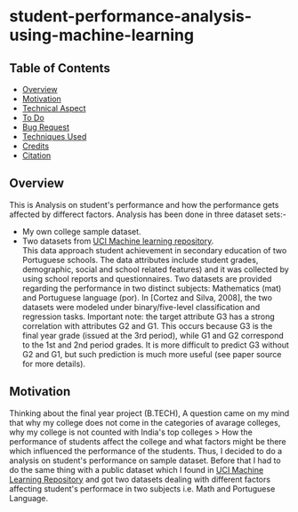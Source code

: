 # student-performance-analysis-using-machine-learning

## Table of Contents
* [Overview](#overview)
* [Motivation](#motivation)
* [Technical Aspect](#technical-aspect)
* [To Do](#to-do)
* [Bug Request](#bug-request)
* [Techniques Used](#technique-used)
* [Credits](#credits)
* [Citation](#citation)


## Overview
This is Analysis on student's performance and how the performance gets affected by differect factors. Analysis has been done in three dataset sets:- 
- My own college sample dataset.
- Two datasets from [UCI Machine learning repository](https://archive.ics.uci.edu/ml/index.php). </br>
This data approach student achievement in secondary education of two Portuguese schools. The data attributes include student grades, demographic, social and school related features) and it was collected by using school reports and questionnaires. Two datasets are provided regarding the performance in two distinct subjects: Mathematics (mat) and Portuguese language (por). In [Cortez and Silva, 2008], the two datasets were modeled under binary/five-level classification and regression tasks. Important note: the target attribute G3 has a strong correlation with attributes G2 and G1. This occurs because G3 is the final year grade (issued at the 3rd period), while G1 and G2 correspond to the 1st and 2nd period grades. It is more difficult to predict G3 without G2 and G1, but such prediction is much more useful (see paper source for more details).


## Motivation
Thinking about the final year project (B.TECH), A question came on my mind that why my college does not come in the categories of avarage colleges, why my college is not counted with India's top colleges > How the performance of students affect the college and what factors might be there which influenced the performance of the students. Thus, I decided to do a analysis on student's performance on sample dataset. Before that I had to do the same thing with a public dataset which I found in [UCI Machine Learning Repository](https://archive.ics.uci.edu/ml/index.php) and got two datasets dealing with different factors affecting student's performace in two subjects i.e. Math and Portuguese Language.

